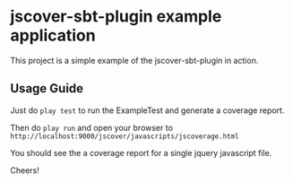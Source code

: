 jscover-sbt-plugin example application
=====================================

This project is a simple example of the jscover-sbt-plugin in action.


Usage Guide
-------------------------

Just do `play test` to run the ExampleTest and generate a coverage report.

Then do `play run` and open your browser to `http://localhost:9000/jscover/javascripts/jscoverage.html`

You should see the a coverage report for a single jquery javascript file.


Cheers!
